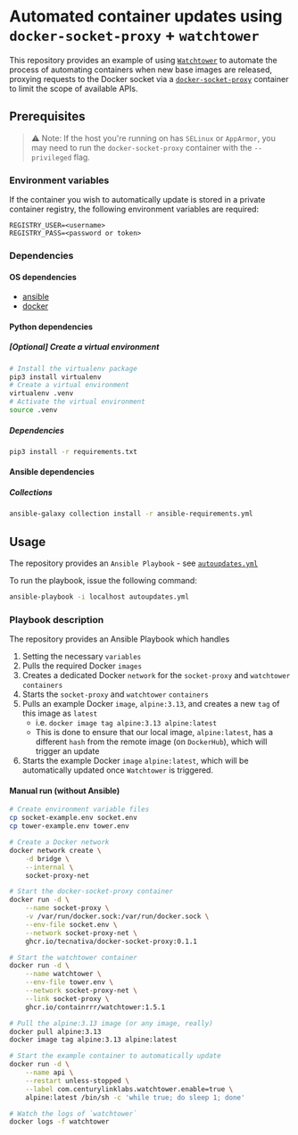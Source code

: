 # Automated container updates using `docker-socket-proxy` + `watchtower`

This repository provides an example of using [`Watchtower`](https://containrrr.dev/watchtower/) to automate the process of automating containers when new base images are released, proxying requests to the Docker socket via a [`docker-socket-proxy`](https://github.com/Tecnativa/docker-socket-proxy) container to limit the scope of available APIs.

## Prerequisites

> :warning: Note: If the host you're running on has `SELinux` or `AppArmor`, you may need to run the `docker-socket-proxy` container with the `--privileged` flag.

### Environment variables

If the container you wish to automatically update is stored in a private container registry, the following environment variables are required:
```env
REGISTRY_USER=<username>
REGISTRY_PASS=<password or token>
```

### Dependencies

#### OS dependencies
- [ansible](https://docs.ansible.com/ansible/latest/installation_guide/intro_installation.html)
- [docker](https://docs.docker.com/get-docker/)

#### Python dependencies
##### [Optional] Create a virtual environment
```bash
# Install the virtualenv package
pip3 install virtualenv
# Create a virtual environment
virtualenv .venv
# Activate the virtual environment
source .venv
```
##### Dependencies
```bash
pip3 install -r requirements.txt
```

#### Ansible dependencies
##### Collections

```bash
ansible-galaxy collection install -r ansible-requirements.yml
```

## Usage

The repository provides an `Ansible Playbook` - see [`autoupdates.yml`](./autoupdates.yml)

To run the playbook, issue the following command:
```bash
ansible-playbook -i localhost autoupdates.yml
```

### Playbook description
The repository provides an Ansible Playbook which handles
1. Setting the necessary `variables`
2. Pulls the required Docker `images`
3. Creates a dedicated Docker `network` for the `socket-proxy` and `watchtower` `containers`
4. Starts the `socket-proxy` and `watchtower` `containers`
5. Pulls an example Docker `image`, `alpine:3.13`, and creates a new `tag` of this image as `latest`
    - i.e. `docker image tag alpine:3.13 alpine:latest`
    - This is done to ensure that our local image, `alpine:latest`, has a different `hash` from the remote image (on `DockerHub`), which will trigger an update
6. Starts the example Docker `image` `alpine:latest`, which will be automatically updated once `Watchtower` is triggered.

#### Manual run (without Ansible)
```bash
# Create environment variable files
cp socket-example.env socket.env
cp tower-example.env tower.env

# Create a Docker network
docker network create \
    -d bridge \
    --internal \
    socket-proxy-net

# Start the docker-socket-proxy container
docker run -d \
    --name socket-proxy \
    -v /var/run/docker.sock:/var/run/docker.sock \
    --env-file socket.env \
    --network socket-proxy-net \
    ghcr.io/tecnativa/docker-socket-proxy:0.1.1

# Start the watchtower container
docker run -d \
    --name watchtower \
    --env-file tower.env \
    --network socket-proxy-net \
    --link socket-proxy \
    ghcr.io/containrrr/watchtower:1.5.1

# Pull the alpine:3.13 image (or any image, really)
docker pull alpine:3.13
docker image tag alpine:3.13 alpine:latest

# Start the example container to automatically update
docker run -d \
    --name api \
    --restart unless-stopped \
    --label com.centurylinklabs.watchtower.enable=true \
    alpine:latest /bin/sh -c 'while true; do sleep 1; done'

# Watch the logs of `watchtower`
docker logs -f watchtower
```
